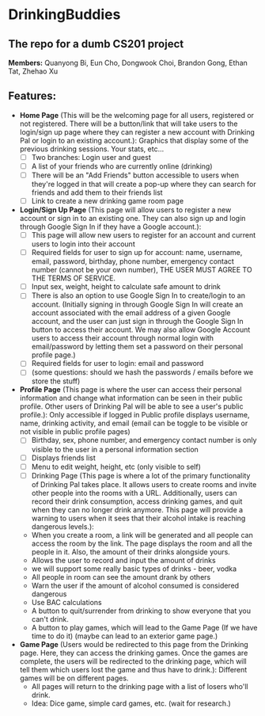 # DrinkingBuddies
## The repo for a dumb CS201 project
**Members:** Quanyong Bi, Eun Cho, Dongwook Choi, Brandon Gong, Ethan Tat, Zhehao Xu

## Features:
* **Home Page** (This will be the welcoming page for all users, registered or not registered. There will be a button/link that will take users to the login/sign up page where they can register a new account with Drinking Pal or login to an existing account.): 
Graphics that display some of the previous drinking sessions. Your stats, etc...
    - [ ] Two branches: Login user and guest 
    - [ ] A list of your friends who are currently online (drinking)
    - [ ] There will be an "Add Friends" button accessible to users when they're logged in that will create a pop-up where they can search for friends and add them to their friends list
    - [ ] Link to create a new drinking game room page
* **Login/Sign Up Page** (This page will allow users to register a new account or sign in to an existing one. They can also sign up and login through Google Sign In if they have a Google account.):
    - [ ] This page will allow new users to register for an account and current users to login into their account
    - [ ] Required fields for user to sign up for account: name, username, email, password, birthday, phone number, emergency contact number (cannot be your own number), THE USER MUST AGREE TO THE TERMS OF SERVICE.
    - [ ] Input sex, weight, height to calculate safe amount to drink
    - [ ] There is also an option to use Google Sign In to create/login to an account. (Initially signing in through Google Sign In will create an account associated with the email address of a given Google account, and the user can just sign in through the Google Sign In button to access their account. We may also allow Google Account users to access their account through normal login with email/password by letting them set a password on their personal profile page.)
    - [ ] Required fields for user to login: email and password
    - [ ] (some questions: should we hash the passwords / emails before we store the stuff)
* **Profile Page** (This page is where the user can access their personal information and change what information can be seen in their  public profile. Other users of Drinking Pal will be able to see a user's public profile.):
Only accessible if logged in
Public profile displays username, name, drinking activity, and email (email can be toggle to be visible or not visible in public profile pages) 
    - [ ] Birthday, sex, phone number, and emergency contact number is only visible to the user in a personal information section
    - [ ] Displays friends list
    - [ ] Menu to edit weight, height, etc (only visible to self)
    - [ ] Drinking Page (This page is where a lot of the primary functionality of Drinking Pal takes place. It allows users to create rooms and invite other people into the rooms with a URL. Additionally, users can record their drink consumption, access drinking games, and quit when they can no longer drink anymore. This page will provide a warning to users when it sees that their alcohol intake is reaching dangerous levels.):
    * When you create a room, a link will be generated and all people can access the room by the link. The page displays the room and all the people in it. Also, the amount of their drinks alongside yours. 
    * Allows the user to record and input the amount of drinks 
    * we will support some really basic types of drinks - beer, vodka
    * All people in room can see the amount drank by others
    * Warn the user if the amount of alcohol consumed is considered dangerous
    * Use BAC calculations
    * A button to quit/surrender from drinking to show everyone that you can't drink.
    * A button to play games, which will lead to the Game Page (If we have time to do it) (maybe can lead to an exterior game page.)
* **Game Page** (Users would be redirected to this page from the Drinking page. Here, they can access the drinking games. Once the games are complete, the users will be redirected to the drinking page, which will tell them which users lost the game and thus have to drink.): 
Different games will be on different pages.
    * All pages will return to the drinking page with a list of losers who'll drink.
    * Idea: Dice game, simple card games, etc. (wait for research.)